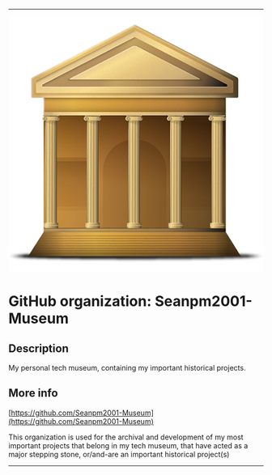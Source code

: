 
***

![MuseumIcon.png failed to load. The file may be missing or corrupt. Check the file path for errors first.](/AdditionalInfo/1/Seanpm2001-Museum/MuseumIcon.png)

# GitHub organization: Seanpm2001-Museum

## Description

My personal tech museum, containing my important historical projects.

## More info

[https://github.com/Seanpm2001-Museum](https://github.com/Seanpm2001-Museum)

This organization is used for the archival and development of my most important projects that belong in my tech museum, that have acted as a major stepping stone, or/and-are an important historical project(s)

***
